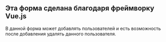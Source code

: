 ## Эта форма сделана благодаря фреймворку Vue.js
В данной форма может добавлять пользователей и есть возможность после добавления удалять данного пользователя.